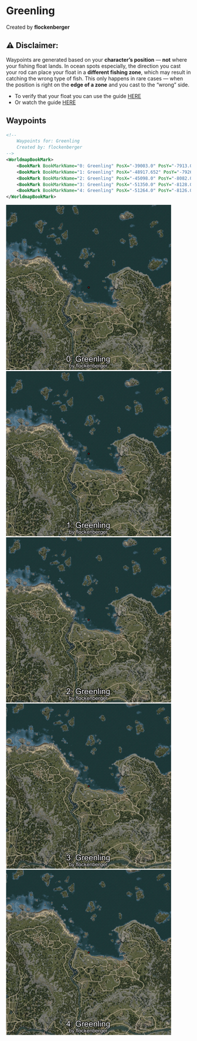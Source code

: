 # Greenling
Created by **flockenberger**

## ⚠️ Disclaimer:
Waypoints are generated based on your __**character’s position**__ — __not__ where your fishing float lands.
In ocean spots especially, the direction you cast your rod can place your float in a **different fishing zone**, which may result in catching the wrong type of fish.
This only happens in rare cases — when the position is right on the **edge of a zone** and you cast to the “wrong” side.

- To verify that your float you can use the guide [HERE](https://flockenberger.github.io/bdo-fish-position/)
- Or watch the guide [HERE](https://youtu.be/t-VXcRoNojk)

## Waypoints
```xml
<!--
    Waypoints for: Greenling
    Created by: flockenberger
-->
<WorldmapBookMark>
    <BookMark BookMarkName="0: Greenling" PosX="-39003.0" PosY="-7913.0" PosZ="121106.0" />
    <BookMark BookMarkName="1: Greenling" PosX="-48917.652" PosY="-7926.0405" PosZ="122382.96" />
    <BookMark BookMarkName="2: Greenling" PosX="-45098.0" PosY="-8082.0" PosZ="110550.0" />
    <BookMark BookMarkName="3: Greenling" PosX="-51350.0" PosY="-8128.0" PosZ="98950.0" />
    <BookMark BookMarkName="4: Greenling" PosX="-51264.0" PosY="-8126.0" PosZ="98904.0" />
</WorldmapBookMark>
```

<img src="./Greenling_0_Preview.webp" width="450"/> <img src="./Greenling_1_Preview.webp" width="450"/> <img src="./Greenling_2_Preview.webp" width="450"/> <img src="./Greenling_3_Preview.webp" width="450"/> <img src="./Greenling_4_Preview.webp" width="450"/> 
